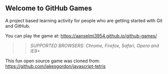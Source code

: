## Welcome to GitHub Games

A project based learning activity for people who are getting started with Git and GitHub.

You can play the game at: https://aanselmi3954.github.io/github-games/

>> _*SUPPORTED BROWSERS*: Chrome, Firefox, Safari, Opera and IE9+_

This fun open source game was cloned from: https://github.com/jakesgordon/javascript-tetris
